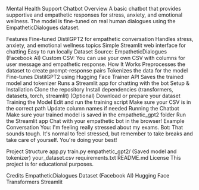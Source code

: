 Mental Health Support Chatbot
Overview
A basic chatbot that provides supportive and empathetic responses for stress, anxiety, and emotional wellness.
The model is fine-tuned on real human dialogues using the EmpatheticDialogues dataset.

Features
Fine-tuned DistilGPT2 for empathetic conversation
Handles stress, anxiety, and emotional wellness topics
Simple Streamlit web interface for chatting
Easy to run locally
Dataset
Source: EmpatheticDialogues (Facebook AI)
Custom CSV: You can use your own CSV with columns for user message and empathetic response.
How It Works
Preprocesses the dataset to create prompt-response pairs
Tokenizes the data for the model
Fine-tunes DistilGPT2 using Hugging Face Trainer API
Saves the trained model and tokenizer
Runs a Streamlit app for chatting with the bot
Setup & Installation
Clone the repository
Install dependencies (transformers, datasets, torch, streamlit)
(Optional) Download or prepare your dataset
Training the Model
Edit and run the training script
Make sure your CSV is in the correct path
Update column names if needed
Running the Chatbot
Make sure your trained model is saved in the empathetic_gpt2 folder
Run the Streamlit app
Chat with your empathetic bot in the browser!
Example Conversation
You: I'm feeling really stressed about my exams.
Bot: That sounds tough. It's normal to feel stressed, but remember to take breaks and take care of yourself. You're doing your best!

Project Structure
app.py
train.py
empathetic_gpt2/ (Saved model and tokenizer)
your_dataset.csv
requirements.txt
README.md
License
This project is for educational purposes.

Credits
EmpatheticDialogues Dataset (Facebook AI)
Hugging Face Transformers
Streamlit
